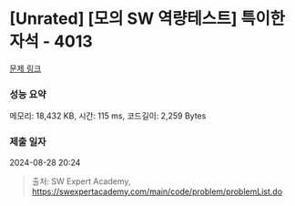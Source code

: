 # [Unrated] [모의 SW 역량테스트] 특이한 자석 - 4013 

[문제 링크](https://swexpertacademy.com/main/code/problem/problemDetail.do?contestProbId=AWIeV9sKkcoDFAVH) 

### 성능 요약

메모리: 18,432 KB, 시간: 115 ms, 코드길이: 2,259 Bytes

### 제출 일자

2024-08-28 20:24



> 출처: SW Expert Academy, https://swexpertacademy.com/main/code/problem/problemList.do